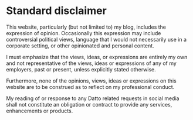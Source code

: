 <!-- title: disclaimer -->

Standard disclaimer
===================

This website, particularly (but not limited to) my blog, includes the expression of opinion. Occasionally this expression may include controversial political views, language that I would not necessarily use in a corporate setting, or other opinionated and personal content.

I must emphasize that the views, ideas, or expressions are entirely my own and not representative of the views, ideas or expressions of any of my employers, past or present, unless explicitly stated otherwise.

Furthermore, none of the opinions, views, ideas or expressions on this website are to be construed as to reflect on my professional conduct.

My reading of or response to any Datto related requests in social media shall not constitute an obligation or contract to provide any services, enhancements or products.

